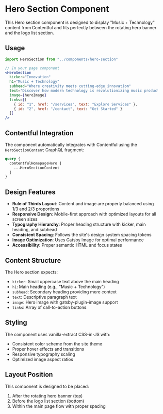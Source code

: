 # Hero Section Component

This Hero section component is designed to display "Music + Technology" content from Contentful and fits perfectly between the rotating hero banner and the logo list section.

## Usage

```jsx
import HeroSection from "../components/hero-section"

// In your page component
<HeroSection
  kicker="Innovation"
  h1="Music + Technology"
  subhead="Where creativity meets cutting-edge innovation"
  text="Discover how modern technology is revolutionizing music production, from AI-assisted composition to immersive audio experiences."
  image={heroImage}
  links={[
    { id: "1", href: "/services", text: "Explore Services" },
    { id: "2", href: "/contact", text: "Get Started" }
  ]}
/>
```

## Contentful Integration

The component automatically integrates with Contentful using the `HeroSectionContent` GraphQL fragment:

```graphql
query {
  contentfulHomepageHero {
    ...HeroSectionContent
  }
}
```

## Design Features

- **Rule of Thirds Layout**: Content and image are properly balanced using 1/3 and 2/3 proportions
- **Responsive Design**: Mobile-first approach with optimized layouts for all screen sizes
- **Typography Hierarchy**: Proper heading structure with kicker, main heading, and subhead
- **Consistent Spacing**: Follows the site's design system spacing tokens
- **Image Optimization**: Uses Gatsby Image for optimal performance
- **Accessibility**: Proper semantic HTML and focus states

## Content Structure

The Hero section expects:
- `kicker`: Small uppercase text above the main heading
- `h1`: Main heading (e.g., "Music + Technology")
- `subhead`: Secondary heading providing more context
- `text`: Descriptive paragraph text
- `image`: Hero image with gatsby-plugin-image support
- `links`: Array of call-to-action buttons

## Styling

The component uses vanilla-extract CSS-in-JS with:
- Consistent color scheme from the site theme
- Proper hover effects and transitions
- Responsive typography scaling
- Optimized image aspect ratios

## Layout Position

This component is designed to be placed:
1. After the rotating hero banner (top)
2. Before the logo list section (bottom)
3. Within the main page flow with proper spacing
